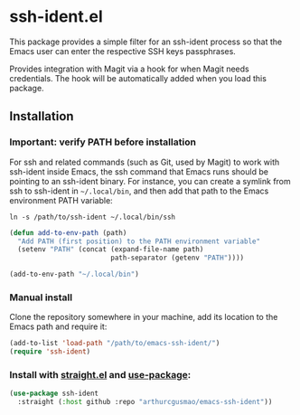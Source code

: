 # ssh-ident.el

This package provides a simple filter for an ssh-ident process so that the
Emacs user can enter the respective SSH keys passphrases.

Provides integration with Magit via a hook for when Magit needs credentials.
The hook will be automatically added when you load this package.

## Installation

### Important: verify PATH before installation

For ssh and related commands (such as Git, used by Magit) to work with ssh-ident inside Emacs, the ssh command that Emacs runs should be pointing to an ssh-ident binary. For instance, you can create a symlink from ssh to ssh-ident in `~/.local/bin`, and then add that path to the Emacs environment PATH variable:

```console
ln -s /path/to/ssh-ident ~/.local/bin/ssh
```

```lisp
(defun add-to-env-path (path)
  "Add PATH (first position) to the PATH environment variable"
  (setenv "PATH" (concat (expand-file-name path)
                         path-separator (getenv "PATH"))))

(add-to-env-path "~/.local/bin")
```

### Manual install

Clone the repository somewhere in your machine, add its location to the Emacs
path and require it:

```lisp
(add-to-list 'load-path "/path/to/emacs-ssh-ident/")
(require 'ssh-ident)
```

### Install with [straight.el](https://github.com/raxod502/straight.el) and [use-package](https://github.com/jwiegley/use-package):

```lisp
(use-package ssh-ident
  :straight (:host github :repo "arthurcgusmao/emacs-ssh-ident"))
```
